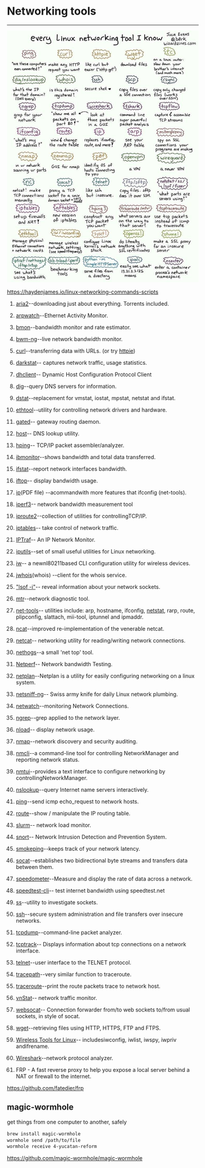 # Networking tools

---

![image](../../../media/DevOps-Terminal-Bash-Networking-tools-image1.jpg)

<https://haydenjames.io/linux-networking-commands-scripts>

1. [aria2](https://aria2.github.io/)--downloading just about everything. Torrents included.

2. [arpwatch](https://linux.die.net/man/8/arpwatch)--Ethernet Activity Monitor.

3. [bmon](https://github.com/tgraf/bmon)--bandwidth monitor and rate estimator.

4. [bwm-ng](https://www.gropp.org/?id=projects&sub=bwm-ng)--live network bandwidth monitor.

5. [curl](https://curl.haxx.se/)--transferring data with URLs. (or try [httpie](https://httpie.org/))

6. [darkstat](https://unix4lyfe.org/darkstat/)-- captures network traffic, usage statistics.

7. [dhclient](https://linux.die.net/man/8/dhclient)-- Dynamic Host Configuration Protocol Client

8. [dig](https://linux.die.net/man/1/dig)--query DNS servers for information.

9. [dstat](https://github.com/dagwieers/dstat)--replacement for vmstat, iostat, mpstat, netstat and ifstat.

10. [ethtool](https://mirrors.edge.kernel.org/pub/software/network/ethtool/)--utility for controlling network drivers and hardware.

11. [gated](https://www.oreilly.com/library/view/linux-in-a/0596000251/re101.html)-- gateway routing daemon.

12. [host](https://linux.die.net/man/1/host)-- DNS lookup utility.

13. [hping](http://www.hping.org/)-- TCP/IP packet assembler/analyzer.

14. [ibmonitor](http://ibmonitor.sourceforge.net/)--shows bandwidth and total data transferred.

15. [ifstat](http://gael.roualland.free.fr/ifstat/)--report network interfaces bandwidth.

16. [iftop](http://www.ex-parrot.com/pdw/iftop/)-- display bandwidth usage.

17. [ip](https://access.redhat.com/sites/default/files/attachments/rh_ip_command_cheatsheet_1214_jcs_print.pdf)(PDF file) --acommandwith more features that ifconfig (net-tools).

18. [iperf3](https://github.com/esnet/iperf)-- network bandwidth measurement tool

19. [iproute2](https://wiki.linuxfoundation.org/networking/iproute2)--collection of utilities for controllingTCP/IP.

20. [iptables](https://netfilter.org/)-- take control of network traffic.

21. [IPTraf](http://iptraf.seul.org/)-- An IP Network Monitor.

22. [iputils](https://wiki.linuxfoundation.org/networking/iputils)--set of small useful utilities for Linux networking.

23. [iw](https://wireless.wiki.kernel.org/en/users/documentation/iw)-- a newnl80211based CLI configuration utility for wireless devices.

24. [jwhois](https://www.gnu.org/software/jwhois/)(whois) --client for the whois service.

25. ["lsof -i"](https://www.novell.com/coolsolutions/tip/18078.html)-- reveal information about your network sockets.

26. [mtr](http://www.bitwizard.nl/mtr/)--network diagnostic tool.

27. [net-tools](http://net-tools.sourceforge.net/)-- utilities include: arp, hostname, ifconfig, [netstat](http://net-tools.sourceforge.net/man/netstat.8.html), rarp, route, plipconfig, slattach, mii-tool, iptunnel and ipmaddr.

28. [ncat](https://nmap.org/ncat/)--improved re-implementation of the venerable netcat.

29. [netcat](http://nc110.sourceforge.net/)-- networking utility for reading/writing network connections.

30. [nethogs](https://github.com/raboof/nethogs)--a small 'net top' tool.

31. [Netperf](https://github.com/HewlettPackard/netperf)-- Network bandwidth Testing.

32. [netplan](https://netplan.io/)--Netplan is a utility for easily configuring networking on a linux system.

33. [netsniff-ng](http://netsniff-ng.org/)-- Swiss army knife for daily Linux network plumbing.

34. [netwatch](http://www.slctech.org/~mackay/NETWATCH/netwatch.html)--monitoring Network Connections.

35. [ngrep](https://github.com/jpr5/ngrep/)--grep applied to the network layer.

36. [nload](https://linux.die.net/man/1/nload)-- display network usage.

37. [nmap](https://nmap.org/)--network discovery and security auditing.

38. [nmcli](https://developer.gnome.org/NetworkManager/stable/nmcli.html)--a command-line tool for controlling NetworkManager and reporting network status.

39. [nmtui](https://access.redhat.com/documentation/en-US/Red_Hat_Enterprise_Linux/7/html/Networking_Guide/sec-Networking_Config_Using_nmtui.html)--provides a text interface to configure networking by controllingNetworkManager.

40. [nslookup](https://en.wikipedia.org/wiki/Nslookup)--query Internet name servers interactively.

41. [ping](https://en.wikipedia.org/wiki/Ping_(networking_utility))--send icmp echo_request to network hosts.

42. [route](https://en.wikipedia.org/wiki/Route_(command))--show / manipulate the IP routing table.

43. [slurm](https://github.com/mattthias/slurm)-- network load monitor.

44. [snort](https://www.snort.org/)-- Network Intrusion Detection and Prevention System.

45. [smokeping](https://oss.oetiker.ch/smokeping/)--keeps track of your network latency.

46. [socat](http://www.dest-unreach.org/socat/)--establishes two bidirectional byte streams and transfers data between them.

47. [speedometer](http://excess.org/speedometer/)--Measure and display the rate of data across a network.

48. [speedtest-cli](https://github.com/sivel/speedtest-cli)-- test internet bandwidth using speedtest.net

49. [ss](http://linux-ip.net/gl/ss/)--utility to investigate sockets.

50. [ssh](https://www.ssh.com/ssh/)--secure system administration and file transfers over insecure networks.

51. [tcpdump](https://www.tcpdump.org/)--command-line packet analyzer.

52. [tcptrack](https://github.com/bchretien/tcptrack)-- Displays information about tcp connections on a network interface.

53. [telnet](https://www.unix.com/man-page/linux/1/telnet/)--user interface to the TELNET protocol.

54. [tracepath](https://linux.die.net/man/8/tracepath)--very similar function to traceroute.

55. [traceroute](http://traceroute.sourceforge.net/)--print the route packets trace to network host.

56. [vnStat](https://humdi.net/vnstat/)-- network traffic monitor.

57. [websocat](https://github.com/vi/websocat)-- Connection forwarder from/to web sockets to/from usual sockets, in style of socat.

58. [wget](https://www.gnu.org/software/wget/)--retrieving files using HTTP, HTTPS, FTP and FTPS.

59. [Wireless Tools for Linux](https://hewlettpackard.github.io/wireless-tools/Tools.html)-- includesiwconfig, iwlist, iwspy, iwpriv andifrename.

60. [Wireshark](https://www.wireshark.org/)--network protocol analyzer.

61. FRP - A fast reverse proxy to help you expose a local server behind a NAT or firewall to the internet.

<https://github.com/fatedier/frp>

## magic-wormhole

get things from one computer to another, safely

```bash
brew install magic-wormhole
wormhole send /path/to/file
wormhole receive 4-yucatan-reform
```

<https://github.com/magic-wormhole/magic-wormhole>
